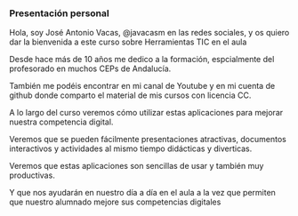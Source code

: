 ### Presentación personal

Hola, soy José Antonio Vacas, @javacasm en las redes sociales, y os quiero dar la bienvenida a este curso sobre Herramientas TIC en el aula

Desde hace más de 10 años me dedico a la formación, espcialmente del profesorado en muchos CEPs de Andalucía.

También me podéis encontrar en mi canal de Youtube y en mi cuenta de github donde comparto el material de mis cursos con licencia CC.

A lo largo del curso veremos cómo utilizar estas aplicaciones para mejorar nuestra competencia digital.

Veremos que se pueden fácilmente presentaciones atractivas, documentos interactivos y actividades al mismo tiempo didácticas y diverticas.

Veremos que estas aplicaciones son sencillas de usar y también muy productivas. 

Y que nos ayudarán en nuestro día a día en el aula a la vez que permiten que nuestro alumnado mejore sus competencias digitales
